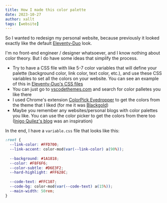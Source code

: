 ```yaml
---
title: How I made this color palette
date: 2023-10-27
author: xallt
tags: [website]
---
```


So I wanted to redesign my personal website, because previously it looked exactly like the default [Eleventy-Duo](https://github.com/yinkakun/eleventy-duo) look.

I'm no front-end engineer / designer whatsoever, and I know nothing about color theory. But I do have some ideas that simplify the process.

- Try to have a CSS file with like 5-7 color variables that will define your palette (background color, link color, text color, etc.), and use these CSS variables to set all the colors on your website. You can see an example of this in [Eleventy-Duo's CSS files](https://github.com/yinkakun/eleventy-duo/blob/master/src/css/variable.css)
- You can just go to [vscodethemes.com](https://vscodethemes.com/) and search for color palletes you like there
- I used Chrome's extension [ColorPick Eyedropper](https://chrome.google.com/webstore/detail/colorpick-eyedropper/ohcpnigalekghcmgcdcenkpelffpdolg/related) to get the colors from the theme that I liked (for me it was [Blackgold](https://vscodethemes.com/e/saigowthamr.black-gold/blackgold))
- Maybe you remember any websites/personal blogs with color palettes you like. You can use the color picker to get the colors from there too ([Inigo Quilez's blog](https://iquilezles.org/) was an inspiration)

In the end, I have a `variable.css` file that looks like this:

```css
:root {
  --link-color: #FFD700;
  --link-accent: color-mod(var(--link-color) a(90%));
  
  --background: #1A1818; 
  --color: #F8F6F6;       
  --color-subtle: #D6E3F2;
  --hard-highlight: #FF628C;
  
  --code-text: #FFC107;
  --code-bg: color-mod(var(--code-text) a(15%));
  --main-width: 50rem;
}

```